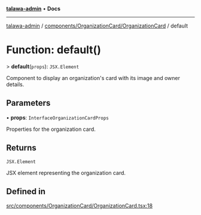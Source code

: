 [**talawa-admin**](../../../../README.md) • **Docs**

***

[talawa-admin](../../../../modules.md) / [components/OrganizationCard/OrganizationCard](../README.md) / default

# Function: default()

\> **default**(`props`): `JSX.Element`

Component to display an organization's card with its image and owner details.

## Parameters

• **props**: `InterfaceOrganizationCardProps`

Properties for the organization card.

## Returns

`JSX.Element`

JSX element representing the organization card.

## Defined in

[src/components/OrganizationCard/OrganizationCard.tsx:18](https://github.com/PalisadoesFoundation/talawa-admin/blob/84f5af8b3720f5b290ac28bcfd7071c13e1f93aa/src/components/OrganizationCard/OrganizationCard.tsx#L18)
